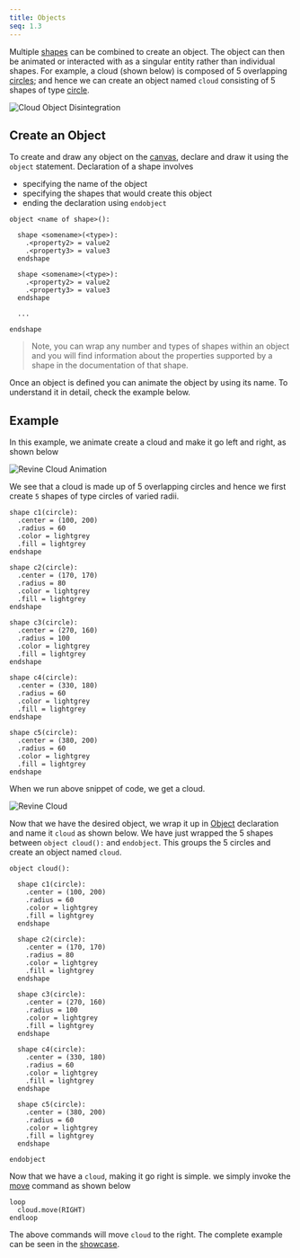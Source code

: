 ```yaml
---
title: Objects
seq: 1.3
---
```


Multiple [shapes](/docs/shapes) can be combined to create an object. The object can then be animated or interacted with as a singular entity rather than individual shapes. For example, a cloud (shown below) is composed of 5 overlapping [circles](/docs/circle); and hence we can create an object named `cloud` consisting of 5 shapes of type [circle](/docs/circle).

![Cloud Object Disintegration](https://user-images.githubusercontent.com/4745789/145831221-17ca480d-2178-4097-aa53-cffe70394f7a.png)

## Create an Object

To create and draw any object on the [canvas](/docs/canvas), declare and draw it using the `object` statement. Declaration of a
shape involves

 - specifying the name of the object
 - specifying the shapes that would create this object
 - ending the declaration using `endobject`

```
object <name of shape>():

  shape <somename>(<type>):
    .<property2> = value2
    .<property3> = value3
  endshape

  shape <somename>(<type>):
    .<property2> = value2
    .<property3> = value3
  endshape
  
  ...

endshape
```

> Note, you can wrap any number and types of shapes within an object and you will find information about the properties supported by a shape in the documentation of that shape.

Once an object is defined you can animate the object by using its name. To understand it in detail, check the example below.

## Example

In this example, we animate create a cloud and make it go left and right, as shown below

![Revine Cloud Animation](https://user-images.githubusercontent.com/4745789/140464897-4a0ff9c4-08b7-4178-9b57-1e1a84b5391f.gif)

We see that a cloud is made up of 5 overlapping circles and hence we first create `5` shapes of type circles of varied radii.

```
shape c1(circle):
  .center = (100, 200)
  .radius = 60
  .color = lightgrey
  .fill = lightgrey
endshape

shape c2(circle):
  .center = (170, 170)
  .radius = 80
  .color = lightgrey
  .fill = lightgrey
endshape

shape c3(circle):
  .center = (270, 160)
  .radius = 100
  .color = lightgrey
  .fill = lightgrey
endshape

shape c4(circle):
  .center = (330, 180)
  .radius = 60
  .color = lightgrey
  .fill = lightgrey
endshape

shape c5(circle):
  .center = (380, 200)
  .radius = 60
  .color = lightgrey
  .fill = lightgrey
endshape
```

When we run above snippet of code, we get a cloud.

![Revine Cloud](https://user-images.githubusercontent.com/4745789/145835053-8cf81892-5858-4dad-a287-64422b42abba.png)

Now that we have the desired object, we wrap it up in [Object](/docs/objects) declaration and name it `cloud` as shown below. We have just wrapped the 5 shapes between `object cloud():` and `endobject`. This groups the 5 circles and create an object named `cloud`.

```
object cloud():

  shape c1(circle):
    .center = (100, 200)
    .radius = 60
    .color = lightgrey
    .fill = lightgrey
  endshape

  shape c2(circle):
    .center = (170, 170)
    .radius = 80
    .color = lightgrey
    .fill = lightgrey
  endshape

  shape c3(circle):
    .center = (270, 160)
    .radius = 100
    .color = lightgrey
    .fill = lightgrey
  endshape

  shape c4(circle):
    .center = (330, 180)
    .radius = 60
    .color = lightgrey
    .fill = lightgrey
  endshape

  shape c5(circle):
    .center = (380, 200)
    .radius = 60
    .color = lightgrey
    .fill = lightgrey
  endshape

endobject
```

Now that we have a `cloud`, making it go right is simple. we simply invoke the [move](/docs/move) command as shown below

```
loop
  cloud.move(RIGHT)
endloop
```

The above commands will move `cloud` to the right. The complete example can be seen in the [showcase](https://revine.arpitbhayani.me/showcase/cloud).
